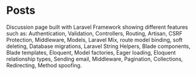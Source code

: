 #  Posts 
 Discussion page built with Laravel Framework showing different features such as: Authentication, Validation, Controllers, Routing, Artisan, CSRF Protection, Middleware, Models, Laravel Mix, route model binding, soft deleting, Database migrations, Laravel String Helpers, Blade components, Blade templates, Eloquent, Model factories, Eager loading, Eloquent relationship types, Sending email, Middleware, Pagination, Collections, Redirecting, Method spoofing. 				
